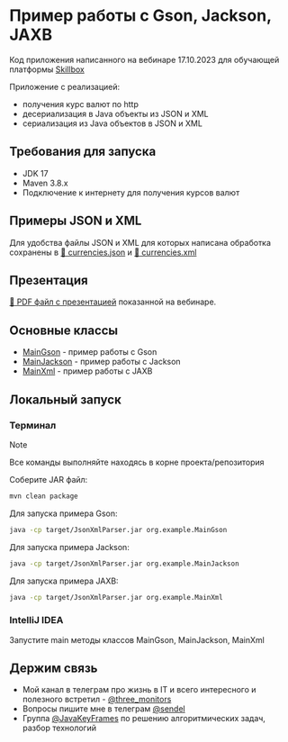 # Пример работы с Gson, Jackson, JAXB

Код приложения написанного на вебинаре 17.10.2023 для
обучающей платформы [Skillbox](https://skillbox.ru)

Приложение с реализацией:

- получения курс валют по http
- десериализация в Java объекты из JSON и XML
- сериализация из Java объектов в JSON и XML

## Требования для запуска

- JDK 17
- Maven 3.8.x
- Подключение к интернету для получения курсов валют

## Примеры JSON и XML

Для удобства файлы JSON и XML для которых написана
обработка сохранены в [📄 currencies.json](currencies.json) и [📄 currencies.xml](currencies.xml)

## Презентация

[📄 PDF файл с презентацией](presentation.pdf) показанной на вебинаре.

## Основные классы

- [MainGson](src/main/java/org/example/MainGson.java) - пример работы с Gson
- [MainJackson](src/main/java/org/example/MainJackson.java) - пример работы с Jackson
- [MainXml](src/main/java/org/example/MainXml.java) - пример работы с JAXB

## Локальный запуск

### Терминал

> [!NOTE]
> Все команды выполняйте находясь в корне проекта/репозитория

Соберите JAR файл:

```bash
mvn clean package
```

Для запуска примера Gson:

```bash
java -cp target/JsonXmlParser.jar org.example.MainGson
```

Для запуска примера Jackson:

```bash
java -cp target/JsonXmlParser.jar org.example.MainJackson
```

Для запуска примера JAXB:

```bash
java -cp target/JsonXmlParser.jar org.example.MainXml
```

### IntelliJ IDEA

Запустите main методы классов MainGson, MainJackson, MainXml


## Держим связь

- Мой канал в телеграм про жизнь в IT и всего интересного
и полезного встретил - [@three_monitors](https://t.me/three_monitors)
- Вопросы пишите мне в телеграм [@sendel](https://t.me/sendel)
- Группа [@JavaKeyFrames](https://t.me/JavaKeyFrames) по решению алгоритмических задач, разбор технологий
